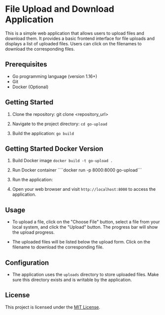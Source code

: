# File Upload and Download Application

This is a simple web application that allows users to upload files and download them. It provides a basic frontend interface for file uploads and displays a list of uploaded files. Users can click on the filenames to download the corresponding files.

## Prerequisites

- Go programming language (version 1.16+)
- Git
- Docker (Optional)

## Getting Started

1. Clone the repository:
git clone <repository_url>

2. Navigate to the project directory:
```cd go-upload```
3. Build the application:
```go build```

## Getting Started Docker Version
1. Build Docker image
```docker build -t go-upload .```
2. Run Docker container
````docker run -p 8000:8000 go-upload```
4. Run the application:

5. Open your web browser and visit `http://localhost:8000` to access the application.

## Usage

- To upload a file, click on the "Choose File" button, select a file from your local system, and click the "Upload" button. The progress bar will show the upload progress.

- The uploaded files will be listed below the upload form. Click on the filename to download the corresponding file.

## Configuration

- The application uses the `uploads` directory to store uploaded files. Make sure this directory exists and is writable by the application.

## License

This project is licensed under the [MIT License](LICENSE).



